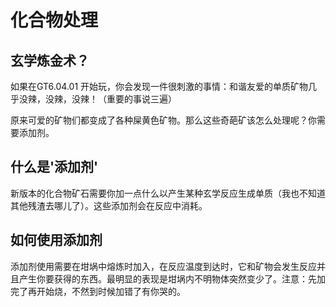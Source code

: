 # 化合物处理

## 玄学炼金术？

如果在GT6.04.01 开始玩，你会发现一件很刺激的事情：和谐友爱的单质矿物几乎没辣，没辣，没辣！（重要的事说三遍）
  
原来可爱的矿物们都变成了各种屎黄色矿物。那么这些奇葩矿该怎么处理呢？你需要添加剂。

## 什么是'添加剂'

新版本的化合物矿石需要你加一点什么以产生某种玄学反应生成单质（我也不知道其他残渣去哪儿了）。这些添加剂会在反应中消耗。

## 如何使用添加剂

添加剂使用需要在坩埚中熔炼时加入，在反应温度到达时，它和矿物会发生反应并且产生你要获得的东西。最明显的表现是坩埚内不明物体突然变少了。注意：先加完了再开始烧，不然到时候加错了有你哭的。
